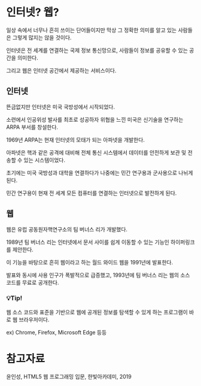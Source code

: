 # 인터넷? 웹?

일상 속에서 너무나 흔히 쓰이는 단어들이지만 막상 그 정확한 의미를 알고 있는 사람들은 그렇게 많지는 않을 것이다.

인터넷은 전 세계를 연결하는 국제 정보 통신망으로, 사람들이 정보를 공유할 수 있는 공간을 의미한다.

그리고 웹은 인터넷 공간에서 제공하는 서비스이다.

## 인터넷

뜬금없지만 인터넷은 미국 국방성에서 시작되었다.

소련에서 인공위성 발사를 최초로 성공하자 위협을 느낀 미국은 신기술을 연구하는 ARPA 부서를 창설한다.

1969년 ARPA는 현재 인터넷의 모태가 되는 아파넷을 개발한다.

아파넷은 핵과 같은 공격에 대비해 전체 통신 시스템에서 데이터를 안전하게 보관 및 전송할 수 있는 시스템이었다.

초기에는 미국 국방성과 대학을 연결하다가 나중에는 민간 연구용과 군사용으로 나뉘게 된다.

민간 연구용이 현재 전 세계 모든 컴퓨터를 연결하는 인터넷으로 발전하게 된다.

## 웹

웹은 유럽 공동원자핵연구소의 팀 버너스 리가 개발했다.

1989년 팀 버너스 리는 인터넷에서 문서 사이를 쉽게 이동할 수 있는 기능인 하이퍼링크를 제안한다.

이 기능을 바탕으로 흔히 웹이라고 하는 월드 와이드 웹을 1991년에 발표한다.

발표와 동시에 사용 인구가 폭발적으로 급증했고, 1993년에 팀 버너스 리는 웹의 소스 코드를 무료로 공개한다.

### :bulb:Tip!

웹 소스 코드와 표준을 기반으로 웹에 공개된 정보를 탐색할 수 있게 하는 프로그램이 바로 웹 브라우저이다.

ex) Chrome, Firefox, Microsoft Edge 등등

# 참고자료

윤인성, HTML5 웹 프로그래밍 입문, 한빛아카데미, 2019